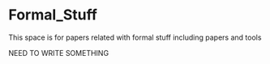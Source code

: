 # Formal_Stuff
This space is for papers related with formal stuff including papers and tools


NEED TO WRITE SOMETHING
